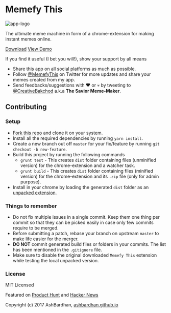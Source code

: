 # Memefy This

![app-logo](/docs/logo.png)

The ultimate meme machine in form of a chrome-extension for making instant memes online.

[Download](https://chrome.google.com/webstore/detail/memefy-this/iohemjpgjkgkfgfpiglpfpcclogkelcf) [View Demo](https://ashbardhan.github.io/memefy-this/)

If you find it useful (I bet you will!), show your support by all means
- Share this app on all social platforms as much as possible.
- Follow [@MemefyThis](https://twitter.com/MemefyThis) on Twitter for more updates and share your memes created from my app. 
- Send feedbacks/suggestions with :heart: or :skull: by tweeting to [@CreativeBakchod](https://twitter.com/CreativeBakchod) a.k.a **The Savior Meme-Maker**.

## Contributing

### Setup

- [Fork this repo](https://help.github.com/articles/fork-a-repo) and clone it on your system.
- Install all the required dependencies by running `yarn install`.
- Create a new branch out off `master` for your fix/feature by running `git checkout -b new-feature`.
- Build this project by running the following commands
    - `grunt test` - This creates `dist` folder containing files (unminified version) for the chrome-extension and a watcher task.
    - `grunt build` - This creates `dist` folder containing files (minified version) for the chrome-extension and its `.zip` file (only for admin purpose).
- Install in your chrome by loading the generated `dist` folder as an [unpacked extension](http://techapple.net/2015/09/how-to-install-load-unpacked-extension-in-google-chrome-browser-os-chromebooks/).

### Things to remember

- Do not fix multiple issues in a single commit. Keep them one thing per commit so that they can be picked easily in case only few commits require to be merged.
- Before submitting a patch, rebase your branch on upstream `master` to make life easier for the merger.
- **DO NOT** commit generated build files or folders in your commits. The list has been mentioned in the `.gitignore` file.
- Make sure to disable the original downloaded `Memefy This` extension while testing the local unpacked version.

### License

MIT Licensed

Featured on [Product Hunt](https://www.producthunt.com/posts/memefy-this) and [Hacker News](https://news.ycombinator.com/item?id=15618018)

Copyright (c) 2017 AshBardhan, [ashbardhan.github.io](https://ashbardhan.github.io)